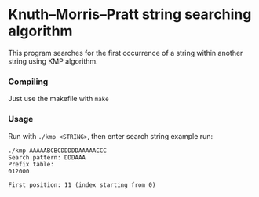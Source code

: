 # Knuth–Morris–Pratt string searching algorithm
This program searches for the first occurrence of a string within another string using KMP algorithm.

### Compiling
Just use the makefile with ``make``

### Usage
Run with ``./kmp <STRING>``, then enter search string
example run:
```
./kmp AAAAABCBCDDDDDAAAAACCC
Search pattern: DDDAAA
Prefix table:
012000

First position: 11 (index starting from 0)
```
